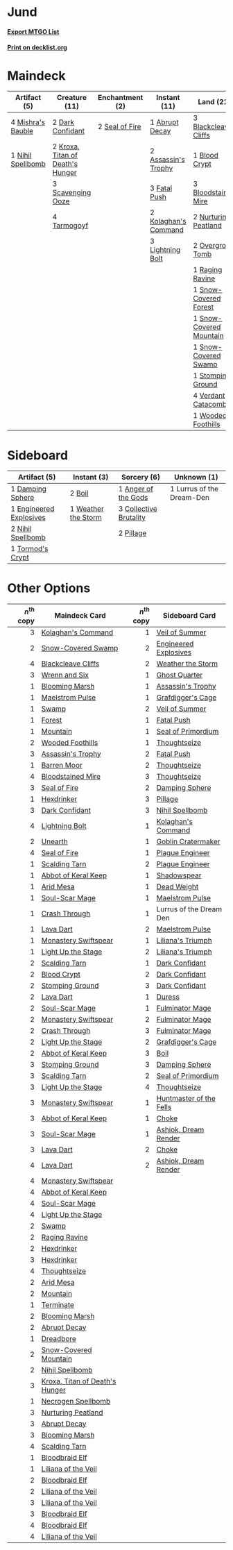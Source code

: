 # Jund

#### [Export MTGO List](../collection/Jund/Jund.txt)
#### [Print on decklist.org](http://decklist.org/?deckmain=1%09Abrupt%20Decay%0A2%09Assassin's%20Trophy%0A3%09Blackcleave%20Cliffs%0A1%09Blood%20Crypt%0A3%09Bloodstained%20Mire%0A2%09Dark%20Confidant%0A3%09Fatal%20Push%0A4%09Inquisition%20of%20Kozilek%0A2%09Kolaghan's%20Command%0A2%09Kroxa,%20Titan%20of%20Death's%20Hunger%0A3%09Lightning%20Bolt%0A4%09Mishra's%20Bauble%0A1%09Nihil%20Spellbomb%0A2%09Nurturing%20Peatland%0A2%09Overgrown%20Tomb%0A1%09Raging%20Ravine%0A3%09Scavenging%20Ooze%0A2%09Seal%20of%20Fire%0A1%09Snow-Covered%20Forest%0A1%09Snow-Covered%20Mountain%0A1%09Snow-Covered%20Swamp%0A1%09Stomping%20Ground%0A4%09Tarmogoyf%0A3%09Thoughtseize%0A1%09Unearth%0A4%09Verdant%20Catacombs%0A1%09Wooded%20Foothills%0A2%09Wrenn%20and%20Six&deckside=1%09Anger%20of%20the%20Gods%0A2%09Boil%0A3%09Collective%20Brutality%0A1%09Damping%20Sphere%0A1%09Engineered%20Explosives%0A1%09Lurrus%20of%20the%20Dream-Den%0A2%09Nihil%20Spellbomb%0A2%09Pillage%0A1%09Tormod's%20Crypt%0A1%09Weather%20the%20Storm)
# Maindeck

|                                        Artifact (5)                                        |                                               Creature (11)                                               |                                     Enchantment (2)                                     |                                         Instant (11)                                          |                                            Land (21)                                             |                                     Planeswalker (2)                                     |                                            Sorcery (8)                                            |
|--------------------------------------------------------------------------------------------|-----------------------------------------------------------------------------------------------------------|-----------------------------------------------------------------------------------------|-----------------------------------------------------------------------------------------------|--------------------------------------------------------------------------------------------------|------------------------------------------------------------------------------------------|---------------------------------------------------------------------------------------------------|
|4 [Mishra's Bauble](http://gatherer.wizards.com/Pages/Card/Details.aspx?multiverseid=122122)|2 [Dark Confidant](http://gatherer.wizards.com/Pages/Card/Details.aspx?multiverseid=397731)                |2 [Seal of Fire](http://gatherer.wizards.com/Pages/Card/Details.aspx?multiverseid=185817)|1 [Abrupt Decay](http://gatherer.wizards.com/Pages/Card/Details.aspx?multiverseid=456061)      |3 [Blackcleave Cliffs](http://gatherer.wizards.com/Pages/Card/Details.aspx?multiverseid=209401)   |2 [Wrenn and Six](http://gatherer.wizards.com/Pages/Card/Details.aspx?multiverseid=464166)|4 [Inquisition of Kozilek](http://gatherer.wizards.com/Pages/Card/Details.aspx?multiverseid=416897)|
|1 [Nihil Spellbomb](http://gatherer.wizards.com/Pages/Card/Details.aspx?multiverseid=442215)|2 [Kroxa, Titan of Death's Hunger](http://gatherer.wizards.com/Pages/Card/Details.aspx?multiverseid=476472)|                                                                                         |2 [Assassin's Trophy](http://gatherer.wizards.com/Pages/Card/Details.aspx?multiverseid=452902) |1 [Blood Crypt](http://gatherer.wizards.com/Pages/Card/Details.aspx?multiverseid=97102)           |                                                                                          |3 [Thoughtseize](http://gatherer.wizards.com/Pages/Card/Details.aspx?multiverseid=438676)          |
|                                                                                            |3 [Scavenging Ooze](http://gatherer.wizards.com/Pages/Card/Details.aspx?multiverseid=420783)               |                                                                                         |3 [Fatal Push](http://gatherer.wizards.com/Pages/Card/Details.aspx?multiverseid=423724)        |3 [Bloodstained Mire](http://gatherer.wizards.com/Pages/Card/Details.aspx?multiverseid=405094)    |                                                                                          |1 [Unearth](http://gatherer.wizards.com/Pages/Card/Details.aspx?multiverseid=442102)               |
|                                                                                            |4 [Tarmogoyf](http://gatherer.wizards.com/Pages/Card/Details.aspx?multiverseid=136142)                     |                                                                                         |2 [Kolaghan's Command](http://gatherer.wizards.com/Pages/Card/Details.aspx?multiverseid=394613)|2 [Nurturing Peatland](http://gatherer.wizards.com/Pages/Card/Details.aspx?multiverseid=464192)   |                                                                                          |                                                                                                   |
|                                                                                            |                                                                                                           |                                                                                         |3 [Lightning Bolt](http://gatherer.wizards.com/Pages/Card/Details.aspx?multiverseid=806)       |2 [Overgrown Tomb](http://gatherer.wizards.com/Pages/Card/Details.aspx?multiverseid=405103)       |                                                                                          |                                                                                                   |
|                                                                                            |                                                                                                           |                                                                                         |                                                                                               |1 [Raging Ravine](http://gatherer.wizards.com/Pages/Card/Details.aspx?multiverseid=457142)        |                                                                                          |                                                                                                   |
|                                                                                            |                                                                                                           |                                                                                         |                                                                                               |1 [Snow-Covered Forest](http://gatherer.wizards.com/Pages/Card/Details.aspx?multiverseid=121192)  |                                                                                          |                                                                                                   |
|                                                                                            |                                                                                                           |                                                                                         |                                                                                               |1 [Snow-Covered Mountain](http://gatherer.wizards.com/Pages/Card/Details.aspx?multiverseid=121233)|                                                                                          |                                                                                                   |
|                                                                                            |                                                                                                           |                                                                                         |                                                                                               |1 [Snow-Covered Swamp](http://gatherer.wizards.com/Pages/Card/Details.aspx?multiverseid=121256)   |                                                                                          |                                                                                                   |
|                                                                                            |                                                                                                           |                                                                                         |                                                                                               |1 [Stomping Ground](http://gatherer.wizards.com/Pages/Card/Details.aspx?multiverseid=405110)      |                                                                                          |                                                                                                   |
|                                                                                            |                                                                                                           |                                                                                         |                                                                                               |4 [Verdant Catacombs](http://gatherer.wizards.com/Pages/Card/Details.aspx?multiverseid=405113)    |                                                                                          |                                                                                                   |
|                                                                                            |                                                                                                           |                                                                                         |                                                                                               |1 [Wooded Foothills](http://gatherer.wizards.com/Pages/Card/Details.aspx?multiverseid=405116)     |                                                                                          |                                                                                                   |


# Sideboard

|                                          Artifact (5)                                           |                                         Instant (3)                                          |                                           Sorcery (6)                                           |       Unknown (1)       |
|-------------------------------------------------------------------------------------------------|----------------------------------------------------------------------------------------------|-------------------------------------------------------------------------------------------------|-------------------------|
|1 [Damping Sphere](http://gatherer.wizards.com/Pages/Card/Details.aspx?multiverseid=443101)      |2 [Boil](http://gatherer.wizards.com/Pages/Card/Details.aspx?multiverseid=14630)              |1 [Anger of the Gods](http://gatherer.wizards.com/Pages/Card/Details.aspx?multiverseid=438682)   |1 Lurrus of the Dream-Den|
|1 [Engineered Explosives](http://gatherer.wizards.com/Pages/Card/Details.aspx?multiverseid=50139)|1 [Weather the Storm](http://gatherer.wizards.com/Pages/Card/Details.aspx?multiverseid=464140)|3 [Collective Brutality](http://gatherer.wizards.com/Pages/Card/Details.aspx?multiverseid=414380)|                         |
|2 [Nihil Spellbomb](http://gatherer.wizards.com/Pages/Card/Details.aspx?multiverseid=442215)     |                                                                                              |2 [Pillage](http://gatherer.wizards.com/Pages/Card/Details.aspx?multiverseid=14755)              |                         |
|1 [Tormod's Crypt](http://gatherer.wizards.com/Pages/Card/Details.aspx?multiverseid=389723)      |                                                                                              |                                                                                                 |                         |


# Other Options

|*n*<sup>th</sup> copy|                                              Maindeck Card                                              |*n*<sup>th</sup> copy|                                          Sideboard Card                                          |
|--------------------:|---------------------------------------------------------------------------------------------------------|--------------------:|--------------------------------------------------------------------------------------------------|
|                    3|[Kolaghan's Command](http://gatherer.wizards.com/Pages/Card/Details.aspx?multiverseid=394613)            |                    1|[Veil of Summer](http://gatherer.wizards.com/Pages/Card/Details.aspx?multiverseid=466952)         |
|                    2|[Snow-Covered Swamp](http://gatherer.wizards.com/Pages/Card/Details.aspx?multiverseid=121256)            |                    2|[Engineered Explosives](http://gatherer.wizards.com/Pages/Card/Details.aspx?multiverseid=50139)   |
|                    4|[Blackcleave Cliffs](http://gatherer.wizards.com/Pages/Card/Details.aspx?multiverseid=209401)            |                    2|[Weather the Storm](http://gatherer.wizards.com/Pages/Card/Details.aspx?multiverseid=464140)      |
|                    3|[Wrenn and Six](http://gatherer.wizards.com/Pages/Card/Details.aspx?multiverseid=464166)                 |                    1|[Ghost Quarter](http://gatherer.wizards.com/Pages/Card/Details.aspx?multiverseid=389534)          |
|                    1|[Blooming Marsh](http://gatherer.wizards.com/Pages/Card/Details.aspx?multiverseid=417816)                |                    1|[Assassin's Trophy](http://gatherer.wizards.com/Pages/Card/Details.aspx?multiverseid=452902)      |
|                    1|[Maelstrom Pulse](http://gatherer.wizards.com/Pages/Card/Details.aspx?multiverseid=180613)               |                    1|[Grafdigger's Cage](http://gatherer.wizards.com/Pages/Card/Details.aspx?multiverseid=278452)      |
|                    1|[Swamp](http://gatherer.wizards.com/Pages/Card/Details.aspx?multiverseid=439858)                         |                    2|[Veil of Summer](http://gatherer.wizards.com/Pages/Card/Details.aspx?multiverseid=466952)         |
|                    1|[Forest](http://gatherer.wizards.com/Pages/Card/Details.aspx?multiverseid=439860)                        |                    1|[Fatal Push](http://gatherer.wizards.com/Pages/Card/Details.aspx?multiverseid=423724)             |
|                    1|[Mountain](http://gatherer.wizards.com/Pages/Card/Details.aspx?multiverseid=439859)                      |                    1|[Seal of Primordium](http://gatherer.wizards.com/Pages/Card/Details.aspx?multiverseid=425960)     |
|                    2|[Wooded Foothills](http://gatherer.wizards.com/Pages/Card/Details.aspx?multiverseid=405116)              |                    1|[Thoughtseize](http://gatherer.wizards.com/Pages/Card/Details.aspx?multiverseid=438676)           |
|                    3|[Assassin's Trophy](http://gatherer.wizards.com/Pages/Card/Details.aspx?multiverseid=452902)             |                    2|[Fatal Push](http://gatherer.wizards.com/Pages/Card/Details.aspx?multiverseid=423724)             |
|                    1|[Barren Moor](http://gatherer.wizards.com/Pages/Card/Details.aspx?multiverseid=220487)                   |                    2|[Thoughtseize](http://gatherer.wizards.com/Pages/Card/Details.aspx?multiverseid=438676)           |
|                    4|[Bloodstained Mire](http://gatherer.wizards.com/Pages/Card/Details.aspx?multiverseid=405094)             |                    3|[Thoughtseize](http://gatherer.wizards.com/Pages/Card/Details.aspx?multiverseid=438676)           |
|                    3|[Seal of Fire](http://gatherer.wizards.com/Pages/Card/Details.aspx?multiverseid=185817)                  |                    2|[Damping Sphere](http://gatherer.wizards.com/Pages/Card/Details.aspx?multiverseid=443101)         |
|                    1|[Hexdrinker](http://gatherer.wizards.com/Pages/Card/Details.aspx?multiverseid=464117)                    |                    3|[Pillage](http://gatherer.wizards.com/Pages/Card/Details.aspx?multiverseid=14755)                 |
|                    3|[Dark Confidant](http://gatherer.wizards.com/Pages/Card/Details.aspx?multiverseid=397731)                |                    3|[Nihil Spellbomb](http://gatherer.wizards.com/Pages/Card/Details.aspx?multiverseid=442215)        |
|                    4|[Lightning Bolt](http://gatherer.wizards.com/Pages/Card/Details.aspx?multiverseid=806)                   |                    1|[Kolaghan's Command](http://gatherer.wizards.com/Pages/Card/Details.aspx?multiverseid=394613)     |
|                    2|[Unearth](http://gatherer.wizards.com/Pages/Card/Details.aspx?multiverseid=442102)                       |                    1|[Goblin Cratermaker](http://gatherer.wizards.com/Pages/Card/Details.aspx?multiverseid=452853)     |
|                    4|[Seal of Fire](http://gatherer.wizards.com/Pages/Card/Details.aspx?multiverseid=185817)                  |                    1|[Plague Engineer](http://gatherer.wizards.com/Pages/Card/Details.aspx?multiverseid=464049)        |
|                    1|[Scalding Tarn](http://gatherer.wizards.com/Pages/Card/Details.aspx?multiverseid=405107)                 |                    2|[Plague Engineer](http://gatherer.wizards.com/Pages/Card/Details.aspx?multiverseid=464049)        |
|                    1|[Abbot of Keral Keep](http://gatherer.wizards.com/Pages/Card/Details.aspx?multiverseid=398411)           |                    1|[Shadowspear](http://gatherer.wizards.com/Pages/Card/Details.aspx?multiverseid=476487)            |
|                    1|[Arid Mesa](http://gatherer.wizards.com/Pages/Card/Details.aspx?multiverseid=405092)                     |                    1|[Dead Weight](http://gatherer.wizards.com/Pages/Card/Details.aspx?multiverseid=452817)            |
|                    1|[Soul-Scar Mage](http://gatherer.wizards.com/Pages/Card/Details.aspx?multiverseid=426850)                |                    1|[Maelstrom Pulse](http://gatherer.wizards.com/Pages/Card/Details.aspx?multiverseid=180613)        |
|                    1|[Crash Through](http://gatherer.wizards.com/Pages/Card/Details.aspx?multiverseid=430777)                 |                    1|Lurrus of the Dream Den                                                                           |
|                    1|[Lava Dart](http://gatherer.wizards.com/Pages/Card/Details.aspx?multiverseid=29766)                      |                    2|[Maelstrom Pulse](http://gatherer.wizards.com/Pages/Card/Details.aspx?multiverseid=180613)        |
|                    1|[Monastery Swiftspear](http://gatherer.wizards.com/Pages/Card/Details.aspx?multiverseid=438706)          |                    1|[Liliana's Triumph](http://gatherer.wizards.com/Pages/Card/Details.aspx?multiverseid=461025)      |
|                    1|[Light Up the Stage](http://gatherer.wizards.com/Pages/Card/Details.aspx?multiverseid=457251)            |                    2|[Liliana's Triumph](http://gatherer.wizards.com/Pages/Card/Details.aspx?multiverseid=461025)      |
|                    2|[Scalding Tarn](http://gatherer.wizards.com/Pages/Card/Details.aspx?multiverseid=405107)                 |                    1|[Dark Confidant](http://gatherer.wizards.com/Pages/Card/Details.aspx?multiverseid=397731)         |
|                    2|[Blood Crypt](http://gatherer.wizards.com/Pages/Card/Details.aspx?multiverseid=97102)                    |                    2|[Dark Confidant](http://gatherer.wizards.com/Pages/Card/Details.aspx?multiverseid=397731)         |
|                    2|[Stomping Ground](http://gatherer.wizards.com/Pages/Card/Details.aspx?multiverseid=405110)               |                    3|[Dark Confidant](http://gatherer.wizards.com/Pages/Card/Details.aspx?multiverseid=397731)         |
|                    2|[Lava Dart](http://gatherer.wizards.com/Pages/Card/Details.aspx?multiverseid=29766)                      |                    1|[Duress](http://gatherer.wizards.com/Pages/Card/Details.aspx?multiverseid=14557)                  |
|                    2|[Soul-Scar Mage](http://gatherer.wizards.com/Pages/Card/Details.aspx?multiverseid=426850)                |                    1|[Fulminator Mage](http://gatherer.wizards.com/Pages/Card/Details.aspx?multiverseid=397686)        |
|                    2|[Monastery Swiftspear](http://gatherer.wizards.com/Pages/Card/Details.aspx?multiverseid=438706)          |                    2|[Fulminator Mage](http://gatherer.wizards.com/Pages/Card/Details.aspx?multiverseid=397686)        |
|                    2|[Crash Through](http://gatherer.wizards.com/Pages/Card/Details.aspx?multiverseid=430777)                 |                    3|[Fulminator Mage](http://gatherer.wizards.com/Pages/Card/Details.aspx?multiverseid=397686)        |
|                    2|[Light Up the Stage](http://gatherer.wizards.com/Pages/Card/Details.aspx?multiverseid=457251)            |                    2|[Grafdigger's Cage](http://gatherer.wizards.com/Pages/Card/Details.aspx?multiverseid=278452)      |
|                    2|[Abbot of Keral Keep](http://gatherer.wizards.com/Pages/Card/Details.aspx?multiverseid=398411)           |                    3|[Boil](http://gatherer.wizards.com/Pages/Card/Details.aspx?multiverseid=14630)                    |
|                    3|[Stomping Ground](http://gatherer.wizards.com/Pages/Card/Details.aspx?multiverseid=405110)               |                    3|[Damping Sphere](http://gatherer.wizards.com/Pages/Card/Details.aspx?multiverseid=443101)         |
|                    3|[Scalding Tarn](http://gatherer.wizards.com/Pages/Card/Details.aspx?multiverseid=405107)                 |                    2|[Seal of Primordium](http://gatherer.wizards.com/Pages/Card/Details.aspx?multiverseid=425960)     |
|                    3|[Light Up the Stage](http://gatherer.wizards.com/Pages/Card/Details.aspx?multiverseid=457251)            |                    4|[Thoughtseize](http://gatherer.wizards.com/Pages/Card/Details.aspx?multiverseid=438676)           |
|                    3|[Monastery Swiftspear](http://gatherer.wizards.com/Pages/Card/Details.aspx?multiverseid=438706)          |                    1|[Huntmaster of the Fells](http://gatherer.wizards.com/Pages/Card/Details.aspx?multiverseid=262875)|
|                    3|[Abbot of Keral Keep](http://gatherer.wizards.com/Pages/Card/Details.aspx?multiverseid=398411)           |                    1|[Choke](http://gatherer.wizards.com/Pages/Card/Details.aspx?multiverseid=45431)                   |
|                    3|[Soul-Scar Mage](http://gatherer.wizards.com/Pages/Card/Details.aspx?multiverseid=426850)                |                    1|[Ashiok, Dream Render](http://gatherer.wizards.com/Pages/Card/Details.aspx?multiverseid=461155)   |
|                    3|[Lava Dart](http://gatherer.wizards.com/Pages/Card/Details.aspx?multiverseid=29766)                      |                    2|[Choke](http://gatherer.wizards.com/Pages/Card/Details.aspx?multiverseid=45431)                   |
|                    4|[Lava Dart](http://gatherer.wizards.com/Pages/Card/Details.aspx?multiverseid=29766)                      |                    2|[Ashiok, Dream Render](http://gatherer.wizards.com/Pages/Card/Details.aspx?multiverseid=461155)   |
|                    4|[Monastery Swiftspear](http://gatherer.wizards.com/Pages/Card/Details.aspx?multiverseid=438706)          |                     |                                                                                                  |
|                    4|[Abbot of Keral Keep](http://gatherer.wizards.com/Pages/Card/Details.aspx?multiverseid=398411)           |                     |                                                                                                  |
|                    4|[Soul-Scar Mage](http://gatherer.wizards.com/Pages/Card/Details.aspx?multiverseid=426850)                |                     |                                                                                                  |
|                    4|[Light Up the Stage](http://gatherer.wizards.com/Pages/Card/Details.aspx?multiverseid=457251)            |                     |                                                                                                  |
|                    2|[Swamp](http://gatherer.wizards.com/Pages/Card/Details.aspx?multiverseid=439858)                         |                     |                                                                                                  |
|                    2|[Raging Ravine](http://gatherer.wizards.com/Pages/Card/Details.aspx?multiverseid=457142)                 |                     |                                                                                                  |
|                    2|[Hexdrinker](http://gatherer.wizards.com/Pages/Card/Details.aspx?multiverseid=464117)                    |                     |                                                                                                  |
|                    3|[Hexdrinker](http://gatherer.wizards.com/Pages/Card/Details.aspx?multiverseid=464117)                    |                     |                                                                                                  |
|                    4|[Thoughtseize](http://gatherer.wizards.com/Pages/Card/Details.aspx?multiverseid=438676)                  |                     |                                                                                                  |
|                    2|[Arid Mesa](http://gatherer.wizards.com/Pages/Card/Details.aspx?multiverseid=405092)                     |                     |                                                                                                  |
|                    2|[Mountain](http://gatherer.wizards.com/Pages/Card/Details.aspx?multiverseid=439859)                      |                     |                                                                                                  |
|                    1|[Terminate](http://gatherer.wizards.com/Pages/Card/Details.aspx?multiverseid=176449)                     |                     |                                                                                                  |
|                    2|[Blooming Marsh](http://gatherer.wizards.com/Pages/Card/Details.aspx?multiverseid=417816)                |                     |                                                                                                  |
|                    2|[Abrupt Decay](http://gatherer.wizards.com/Pages/Card/Details.aspx?multiverseid=456061)                  |                     |                                                                                                  |
|                    1|[Dreadbore](http://gatherer.wizards.com/Pages/Card/Details.aspx?multiverseid=430622)                     |                     |                                                                                                  |
|                    2|[Snow-Covered Mountain](http://gatherer.wizards.com/Pages/Card/Details.aspx?multiverseid=121233)         |                     |                                                                                                  |
|                    2|[Nihil Spellbomb](http://gatherer.wizards.com/Pages/Card/Details.aspx?multiverseid=442215)               |                     |                                                                                                  |
|                    3|[Kroxa, Titan of Death's Hunger](http://gatherer.wizards.com/Pages/Card/Details.aspx?multiverseid=476472)|                     |                                                                                                  |
|                    1|[Necrogen Spellbomb](http://gatherer.wizards.com/Pages/Card/Details.aspx?multiverseid=46055)             |                     |                                                                                                  |
|                    3|[Nurturing Peatland](http://gatherer.wizards.com/Pages/Card/Details.aspx?multiverseid=464192)            |                     |                                                                                                  |
|                    3|[Abrupt Decay](http://gatherer.wizards.com/Pages/Card/Details.aspx?multiverseid=456061)                  |                     |                                                                                                  |
|                    3|[Blooming Marsh](http://gatherer.wizards.com/Pages/Card/Details.aspx?multiverseid=417816)                |                     |                                                                                                  |
|                    4|[Scalding Tarn](http://gatherer.wizards.com/Pages/Card/Details.aspx?multiverseid=405107)                 |                     |                                                                                                  |
|                    1|[Bloodbraid Elf](http://gatherer.wizards.com/Pages/Card/Details.aspx?multiverseid=185053)                |                     |                                                                                                  |
|                    1|[Liliana of the Veil](http://gatherer.wizards.com/Pages/Card/Details.aspx?multiverseid=235597)           |                     |                                                                                                  |
|                    2|[Bloodbraid Elf](http://gatherer.wizards.com/Pages/Card/Details.aspx?multiverseid=185053)                |                     |                                                                                                  |
|                    2|[Liliana of the Veil](http://gatherer.wizards.com/Pages/Card/Details.aspx?multiverseid=235597)           |                     |                                                                                                  |
|                    3|[Liliana of the Veil](http://gatherer.wizards.com/Pages/Card/Details.aspx?multiverseid=235597)           |                     |                                                                                                  |
|                    3|[Bloodbraid Elf](http://gatherer.wizards.com/Pages/Card/Details.aspx?multiverseid=185053)                |                     |                                                                                                  |
|                    4|[Bloodbraid Elf](http://gatherer.wizards.com/Pages/Card/Details.aspx?multiverseid=185053)                |                     |                                                                                                  |
|                    4|[Liliana of the Veil](http://gatherer.wizards.com/Pages/Card/Details.aspx?multiverseid=235597)           |                     |                                                                                                  |

